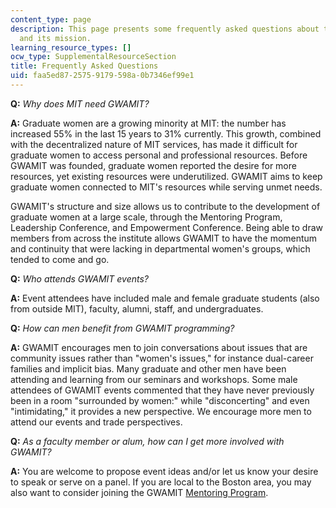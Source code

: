 ```yaml
---
content_type: page
description: This page presents some frequently asked questions about the GWAMIT program
  and its mission.
learning_resource_types: []
ocw_type: SupplementalResourceSection
title: Frequently Asked Questions
uid: faa5ed87-2575-9179-598a-0b7346ef99e1
---
```


**Q:** _Why does MIT need GWAMIT?_

**A:** Graduate women are a growing minority at MIT: the number has increased 55% in the last 15 years to 31% currently. This growth, combined with the decentralized nature of MIT services, has made it difficult for graduate women to access personal and professional resources. Before GWAMIT was founded, graduate women reported the desire for more resources, yet existing resources were underutilized. GWAMIT aims to keep graduate women connected to MIT's resources while serving unmet needs.

GWAMIT's structure and size allows us to contribute to the development of graduate women at a large scale, through the Mentoring Program, Leadership Conference, and Empowerment Conference. Being able to draw members from across the institute allows GWAMIT to have the momentum and continuity that were lacking in departmental women's groups, which tended to come and go.

**Q:** _Who attends GWAMIT events?_

**A:** Event attendees have included male and female graduate students (also from outside MIT), faculty, alumni, staff, and undergraduates.

**Q:** _How can men benefit from GWAMIT programming?_

**A:** GWAMIT encourages men to join conversations about issues that are community issues rather than "women's issues," for instance dual-career families and implicit bias. Many graduate and other men have been attending and learning from our seminars and workshops. Some male attendees of GWAMIT events commented that they have never previously been in a room "surrounded by women:" while "disconcerting" and even "intimidating," it provides a new perspective. We encourage more men to attend our events and trade perspectives.

**Q:** _As a faculty member or alum, how can I get more involved with GWAMIT?_

**A:** You are welcome to propose event ideas and/or let us know your desire to speak or serve on a panel. If you are local to the Boston area, you may also want to consider joining the GWAMIT [Mentoring Program](https://sites.google.com/site/gwamitweb/mentoring-program).
